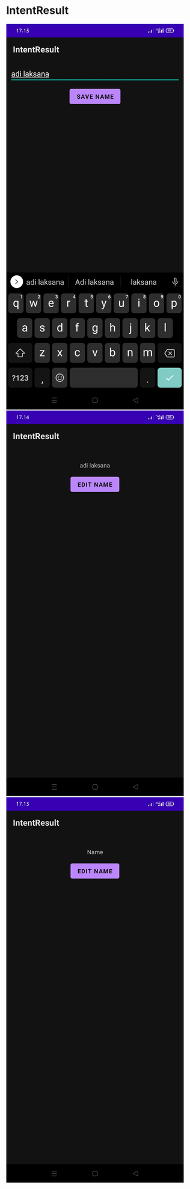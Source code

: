 # IntentResult

![alt text](https://github.com/kotaangin80/IntentResult/blob/master/WhatsApp%20Image%202021-05-26%20at%2017.14.15%20(1).jpeg)
![alt text](https://github.com/kotaangin80/IntentResult/blob/master/WhatsApp%20Image%202021-05-26%20at%2017.14.15%20(2).jpeg)
![alt text](https://github.com/kotaangin80/IntentResult/blob/master/WhatsApp%20Image%202021-05-26%20at%2017.14.15.jpeg)

